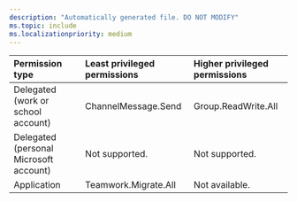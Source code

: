 ```yaml
---
description: "Automatically generated file. DO NOT MODIFY"
ms.topic: include
ms.localizationpriority: medium
---
```


|Permission type|Least privileged permissions|Higher privileged permissions|
|:---|:---|:---|
|Delegated (work or school account)|ChannelMessage.Send|Group.ReadWrite.All|
|Delegated (personal Microsoft account)|Not supported.|Not supported.|
|Application|Teamwork.Migrate.All|Not available.|

